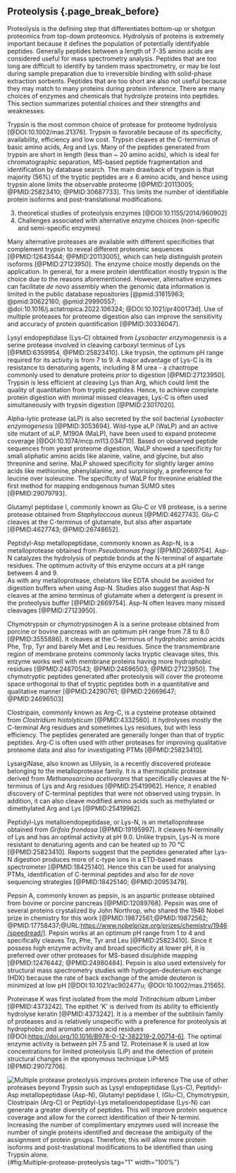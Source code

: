 ## Proteolysis {.page_break_before}

Proteolysis is the defining step that differentiates bottom-up or shotgun proteomics from top-down proteomics. 
Hydrolysis of proteins is extremely important because it defines the population of potentially identifyable peptides. 
Generally peptides between a length of 7-35 amino acids are considered useful for mass spectrometry analysis.
Peptides that are too long are difficult to identify by tandem mass spectrometry, or may be lost during sample preparation due to irreversible binding with solid-phase extraction sorbents.
Peptides that are too short are also not useful because they may match to many proteins during protein inference. 
There are many choices of enzymes and chemicals that hydrolyze proteins into peptides. 
This section summarizes potential choices and their strengths and weaknesses. 

Trypsin is the most common choice of protease for proteome hydrolysis [@DOI:10.1002/mas.21376].
Trypsin is favorable because of its specificity, availability, efficiency and low cost. 
Trypsin cleaves at the C-terminus of basic amino acids, Arg and Lys. 
Many of the peptides generated from trypsin are short in length (less than ~ 20 amino acids), which is ideal for chromatographic separation, MS-based peptide fragmentation and identification by database search.
The main drawback of trypsin is that majority (56%) of the tryptic peptides are ≤ 6 amino acids, and hence using trypsin alone limits the observable proteome [@PMID:20113005; @PMID:25823410; @PMID:30687733].
This limits the number of identifiable protein isoforms and post-translational modifications.

3. theoretical studies of proteolysis enzymes [@DOI:10.1155/2014/960902]
4. Challenges associated with alternative enzyme choices (non-specific and semi-specific enzymes)

Many alternative proteases are available with different specificities that complement trypsin to reveal different proteomic sequences [@PMID:12643544; @PMID:20113005], which can help distinguish protein isoforms [@PMID:27123950].
The enzyme choice mostly depends on the application.
In general, for a mere protein identification mostly trypsin is the choice due to the reasons aforementioned.
However, alternative enzymes can facilitate _de novo_ assembly when the genomic data information is limited in the public database repositories [@pmid:31615963; @pmid:30622160; @pmid:29990557; @doi:10.1016/j.actatropica.2022.106324; @DOI:10.1021/pr400173d].
Use of multiple proteases for proteome digestion also can improve the sensitivity and accuracy of protein quantification [@PMID:30336047].

Lysyl endopeptidase (Lys-C) obtained from  _Lysobacter enzymogenesis_ is a serine protease involved in cleaving carboxyl terminus of Lys [@PMID:6359954, @PMID:25823410].
Like trypsin, the optimum pH range required for its activity is from 7 to 9. 
A major advantage of Lys-C is its resistance to denaturing agents, including 8 M urea - a chaotrope commonly used to denature proteins _prior_ to digestion [@PMID:27123950].
Trypsin is less efficient at cleaving Lys than Arg, which could limit the quality of quantitation from tryptic peptides.
Hence, to achieve complete protein digestion with minimal missed cleavages, Lys-C is often used simultaneously with trypsin digestion [@PMID:23017020].

Alpha-lytic protease (aLP) is also secreted by the soil bacterial _Lysobacter enzymogenesis_ [@PMID:3053694].
Wild-type aLP (WaLP) and an active site mutant of aLP, M190A (MaLP), have been used to expand proteome coverage [@DOI:10.1074/mcp.m113.034710].
Based on observed peptide sequences from yeast proteome digestion, WaLP showed a specificity for small aliphatic amino acids like alanine, valine, and glycine, but also threonine and serine. 
MaLP showed specificity for slightly larger amino acids like methionine, phenylalanine, and surprisingly, a preference for leucine over isoleucine. 
The specificity of WaLP for threonine enabled the first method for mapping endogenous human SUMO sites [@PMID:29079793].

Glutamyl peptidase I, commonly known as Glu-C or V8 protease, is a serine protease obtained from _Staphyloccous aureus_ [@PMID:4627743].
Glu-C cleaves at the C-terminus of glutamate, but also after aspartate [@PMID:4627743; @PMID:26748652].

Peptidyl-Asp metallopeptidase, commonly known as Asp-N, is a metalloprotease obtained from _Pseudomonas fragi_ [@PMID:2669754].
Asp-N catalyzes the hydrolysis of peptide bonds at the N-terminal of aspartate residues. 
The optimum activity of this enzyme occurs at a pH range between 4 and 9.  
As with any metalloprotease, chelators like EDTA should be avoided for digestion buffers when using Asp-N.
Studies also suggest that Asp-N cleaves at the amino terminus of glutamate when a detergent is present in the proteolysis buffer [@PMID:2669754]. 
Asp-N often leaves many missed cleavages [@PMID:27123950].

Chymotrypsin or chymotrypsinogen A is a serine protease obtained from porcine or bovine pancreas with an optimum pH range from 7.8 to 8.0 [@PMID:3555886]. 
It cleaves at the C-terminus of hydrphobic amino acids Phe, Trp, Tyr and barely Met and Leu residues.
Since the transmembrane region of membrane proteins commonly lacks tryptic cleavage sites, this enzyme works well with membrane proteins having more hydrophobic residues [@PMID:24870543; @PMID:24696503; @PMID:27123950].
The chymotryptic peptides generated after proteolysis will cover the proteome space orthogonal to that of tryptic peptides both in a quantitative and qualitative manner [@PMID:24290761; @PMID:22669647; @PMID:24696503]

Clostripain, commonly known as Arg-C, is a cysteine protease obtained from _Clostridium histolyticum_ [@PMID:4332560].
It hydrolyses mostly the C-terminal Arg residues and sometimes Lys residues, but with less efficiency.
The peptides generated are generally longer than that of tryptic peptides.
Arg-C is often used with other proteases for improving qualitative proteome data and also for investigating PTMs [@PMID:25823410]. 

LysargiNase, also known as Ulilysin, is a recently discovered protease belonging to the metalloprotease family. 
It is a thermophilic protease derived from _Methanosarcina acetivorans_ that specifically cleaves at the N-terminus of Lys and Arg residues [@PMID:25419962].
Hence, it enabled discovery of C-terminal peptides that were not observed using trypsin.
In addition, it can also cleave modified amino acids such as methylated or dimethylated Arg and Lys [@PMID:25419962].

Peptidyl-Lys metalloendopeptidase, or Lys-N, is an metalloprotease obtained from _Grifola frondosa_ [@PMID:19195997]. 
It cleaves N-terminally of Lys and has an optimal activity at pH 9.0.
Unlike trypsin, Lys-N is more resistant to denaturing agents and can be heated up to 70 °C [@PMID:25823410].
Reports suggest that the peptides generated after Lys-N digestion produces more of c-type ions in a ETD-based mass spectrometer [@PMID:18425140]. 
Hence this can be used for analysing PTMs, identification of C-terminal peptides and also for _de novo_ sequencing strategies [@PMID:18425140; @PMID:20953479].

Pepsin A, commonly known as pepsin, is an aspartic protease obtained from bovine or porcine pancreas [@PMID:12089768].
Pepsin was one of several proteins crystalized by John Northrop, who shared the 1946 Nobel prize in chemistry for this work [@PMID:19872561;@PMID:19872562; @PMID:17758437;@URL:https://www.nobelprize.org/prizes/chemistry/1946/speedread/].
Pepsin works at an optimum pH range from 1 to 4 and specifically cleaves Trp, Phe, Tyr and  Leu [@PMID:25823410]. 
Since it possess high enzyme activity and broad specificity at lower pH, it is preferred over other proteases for MS-based disulphide mapping [@PMID:12476442; @PMID:24980484].
Pepsin is also used extensively for structural mass spectrometry studies with hydrogen-deuterium exchange (HDX) because the rate of back exchange of the amide deuteron is minimized at low pH [@DOI:10.1021/ac902477u; @DOI:10.1002/mas.21565].  
 
Proteinase K was first isolated from the mold _Tritirachium album_ Limber [@PMID:4373242]. 
The epithet 'K' is derived from its ability to efficiently hydrolyse keratin [@PMID:4373242].
It is a member of the subtilisin family of proteases and is relatively unspecific with a preference for proteolysis at hydrophobic and aromatic amino acid residues [@DOI:https://doi.org/10.1016/B978-0-12-382219-2.00714-6]. 
The optimal enzyme activity is between pH 7.5 and 12.
Proteinase K is used at low concentrations for limited proteolysis (LiP) and the detection of protein structural changes in the eponymous technique LiP-MS [@PMID:29072706]. 

![**Multiple protease proteolysis improves protein inference**
The use of other proteases beyond Trypsin such as Lysyl endopeptidase (Lys-C), Peptidyl-Asp metallopeptidase (Asp-N), Glutamyl peptidase I, (Glu-C), Chymotrypsin, Clostripain (Arg-C) or Peptidyl-Lys metalloendopeptidase (Lys-N) can generate a greater diversity of peptides. This will improve protein sequence coverage and allow for the correct identification of their N-termini. Increasing the number of complimentary enzymes used will increase the number of single proteins identified and decrease the ambiguity of the assignment of protein groups. Therefore, this will allow more protein isoforms and post-traslational modifications to be identified than using Trypsin alone.](images/Proteolysis_v02.png){#fig:Multiple-protease-proteolysis tag="1" width="100%"}
